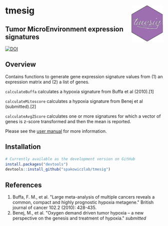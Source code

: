 # tmesig <img src="man/figures/hex-sticker.png" align="right" width="100" />

## Tumor MicroEnvironment expression signatures                    

[![DOI](https://zenodo.org/badge/424702817.svg)](https://zenodo.org/badge/latestdoi/424702817)

## Overview

Contains functions to generate gene expression signature values from (1) an expression matrix and (2) a list of genes. 

`calculateBuffa` calculates a hypoxia signature from Buffa et al (2010).[1]

`calculateMitoscore` calculates a hypoxia signature from Benej et al (submitted).[2]

`calculateAvgZScore` calculates one or more signatures for which a vector of genes is z-score transformed and then the mean is reported.

Please see the [user manual](https://github.com/spakowiczlab/tmesig/blob/master/doc/tmesig%20documentation.Rmd) for more information. 

## Installation

``` r
# Currently available as the development version on GitHub
install.packages("devtools")
devtools::install_github("spakowiczlab/tmesig")
```

## References

1. Buffa, F. M., et al. "Large meta-analysis of multiple cancers reveals a common, compact and highly prognostic hypoxia metagene." British journal of cancer 102.2 (2010): 428-435.
2. Benej, M., et al. "Oxygen demand driven tumor hypoxia – a new perspective on the genesis and treatment of hypoxia." _submitted_

